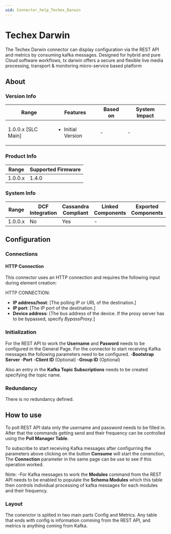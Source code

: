 ```yaml
---
uid: Connector_help_Techex_Darwin
---
```


# Techex Darwin

The Techex Darwin connector can display configuration via the REST API and metrics by consuming kafka messages. Designed for hybrid and pure Cloud software workflows, tx darwin offers a secure and flexible live media processing, transport & monitoring micro-service based platform

## About

### Version Info

|Range  |Features  |Based on  |System Impact  |
|---------|---------|---------|---------|
|1.0.0.x [SLC Main]     |<ul><li>Initial Version</li></ul>         |-         |-         |

### Product Info

|Range  |Supported Firmware  |
|---------|---------|
|1.0.0.x     |1.4.0         |


### System Info

|Range  |DCF Integration  |Cassandra Compliant  |Linked Components  |Exported Components   |
|---------|---------|---------|---------|---------|
|1.0.0.x    |No       |Yes         |-         |   |

## Configuration

### Connections

#### HTTP Connection

This connector uses an HTTP connection and requires the following input during element creation:

HTTP CONNECTION:

  - **IP address/host**: [The polling IP or URL of the destination.]
  - **IP port**: [The IP port of the destination.]
  - **Device address**: [The bus address of the device. If the proxy server has to be bypassed, specify *BypassProxy*.]

### Initialization

For the REST API to work the **Username** and **Pasword** needs to be configured in the General Page.
For the connector to start receiving Kafka messages the following parameters need to be configured.
    -**Bootstrap Server**
    -**Port**
    -**Client ID** (Optional)
    -**Group ID** (Optional)

Also an entry in the **Kafka Topic Subscriptions** needs to be created specifying the topic name.


### Redundancy

There is no redundancy defined.

## How to use

To poll REST API data only the username and password needs to be filled in. After that the commands getting send and their frequency can be controlled using the **Poll Manager Table**.   

To subscribe to start receiving Kafka messages after configurring the parameters above clicking on the button **Consume** will start the conenction, The **Connection** parameter in the same page can be use to see if this operation worked. 

Note:
-For Kafka messages to work the **Modules** command from the REST API needs to be enabled to populate the **Schema Modules** which this table then controls individual processing of kafka messages for each modules and their frequency.  


### Layout

The conenctor is splited in two main parts Config and Metrics. Any table that ends with config is information comming from the REST API, and metrics is anything coming from Kafka.


